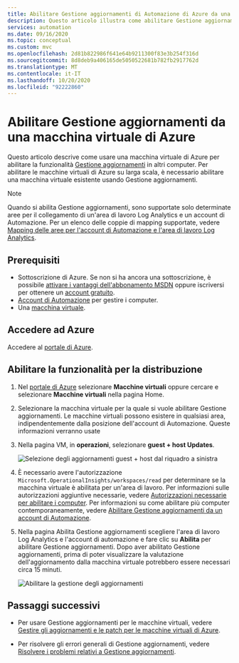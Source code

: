 ```yaml
---
title: Abilitare Gestione aggiornamenti di Automazione di Azure da una macchina virtuale di Azure
description: Questo articolo illustra come abilitare Gestione aggiornamenti da una macchina virtuale di Azure.
services: automation
ms.date: 09/16/2020
ms.topic: conceptual
ms.custom: mvc
ms.openlocfilehash: 2d81b822986f641e64b9211300f83e3b254f316d
ms.sourcegitcommit: 8d8deb9a406165de5050522681b782fb2917762d
ms.translationtype: MT
ms.contentlocale: it-IT
ms.lasthandoff: 10/20/2020
ms.locfileid: "92222860"
---
```

# <a name="enable-update-management-from-an-azure-vm"></a>Abilitare Gestione aggiornamenti da una macchina virtuale di Azure

Questo articolo descrive come usare una macchina virtuale di Azure per abilitare la funzionalità [Gestione aggiornamenti](overview.md) in altri computer. Per abilitare le macchine virtuali di Azure su larga scala, è necessario abilitare una macchina virtuale esistente usando Gestione aggiornamenti.

> [!NOTE]
> Quando si abilita Gestione aggiornamenti, sono supportate solo determinate aree per il collegamento di un'area di lavoro Log Analytics e un account di Automazione. Per un elenco delle coppie di mapping supportate, vedere [Mapping delle aree per l'account di Automazione e l'area di lavoro Log Analytics](../how-to/region-mappings.md).

## <a name="prerequisites"></a>Prerequisiti

* Sottoscrizione di Azure. Se non si ha ancora una sottoscrizione, è possibile [attivare i vantaggi dell'abbonamento MSDN](https://azure.microsoft.com/pricing/member-offers/msdn-benefits-details/) oppure iscriversi per ottenere un [account gratuito](https://azure.microsoft.com/free/?WT.mc_id=A261C142F).
* [Account di Automazione](../index.yml) per gestire i computer.
* Una [macchina virtuale](../../virtual-machines/windows/quick-create-portal.md).

## <a name="sign-in-to-azure"></a>Accedere ad Azure

Accedere al [portale di Azure](https://portal.azure.com).

## <a name="enable-the-feature-for-deployment"></a>Abilitare la funzionalità per la distribuzione

1. Nel [portale di Azure](https://portal.azure.com) selezionare **Macchine virtuali** oppure cercare e selezionare **Macchine virtuali** nella pagina Home.

2. Selezionare la macchina virtuale per la quale si vuole abilitare Gestione aggiornamenti. Le macchine virtuali possono esistere in qualsiasi area, indipendentemente dalla posizione dell'account di Automazione. Queste informazioni verranno usate

3. Nella pagina VM, in **operazioni**, selezionare **guest + host Updates**.

    ![Selezione degli aggiornamenti guest + host dal riquadro a sinistra](media/enable-from-vm/select-guest-and-os-updates.png)

4. È necessario avere l'autorizzazione `Microsoft.OperationalInsights/workspaces/read` per determinare se la macchina virtuale è abilitata per un'area di lavoro. Per informazioni sulle autorizzazioni aggiuntive necessarie, vedere [Autorizzazioni necessarie per abilitare i computer](../automation-role-based-access-control.md#feature-setup-permissions). Per informazioni su come abilitare più computer contemporaneamente, vedere [Abilitare Gestione aggiornamenti da un account di Automazione](update-mgmt-enable-automation-account.md).

5. Nella pagina Abilita Gestione aggiornamenti scegliere l'area di lavoro Log Analytics e l'account di automazione e fare clic su **Abilita** per abilitare Gestione aggiornamenti. Dopo aver abilitato Gestione aggiornamenti, prima di poter visualizzare la valutazione dell'aggiornamento dalla macchina virtuale potrebbero essere necessari circa 15 minuti.

    ![Abilitare la gestione degli aggiornamenti](media/enable-from-vm/enable-update-management.png)

## <a name="next-steps"></a>Passaggi successivi

* Per usare Gestione aggiornamenti per le macchine virtuali, vedere [Gestire gli aggiornamenti e le patch per le macchine virtuali di Azure](manage-updates-for-vm.md).

* Per risolvere gli errori generali di Gestione aggiornamenti, vedere [Risolvere i problemi relativi a Gestione aggiornamenti](../troubleshoot/update-management.md).
